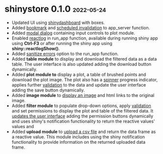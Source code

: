 # shinystore 0.1.0 <font size="4">2022-05-24</font>

-   Updated UI using [shinydashboard](https://rstudio.github.io/shinydashboard/index.html) with boxes.
-   Added [bookmark](https://shiny.rstudio.com/articles/bookmarking-state.html) and [scheduled invalidation](https://shiny.rstudio.com/reference/shiny/0.14/invalidateLater.html) to app_server function.
-   Added [modal dialog](http://shiny.rstudio-staging.com/articles/modal-dialogs.html) containing input controls to plot module.
-   Enabled [reactlog](https://rstudio.github.io/reactlog/) in run_app function, available during running shiny app using **Ctrl-F3** or after running the shiny app using **shiny::reactlogShow()**.
-   Added [sanitize errors](https://shiny.rstudio.com/articles/sanitize-errors.html) option to the run_app function.
-   Added **table module** to display and download the filtered data as a data table. The user interface is also updated adding the download button dynamically.
-   Added **plot module to** display a plot, a table of brushed points and download the plot image. The plot also has a [spinner](https://shiny.rstudio.com/articles/progress.html) progress indicator, applies further [validation](https://shiny.rstudio.com/reference/shiny/0.14/validate.html) to the data and update the user interface adding the save button dynamically.
-   Added **image module** to [display an image](https://shiny.rstudio.com/articles/images.html) and html links to the original image.
-   Added **filter module** to populate drop-down options, apply [validation](https://rstudio.github.io/shinyvalidate/) and set permissions to display the plot and table of the filtered data. It [updates the user interface](https://shiny.rstudio.com/reference/shiny/latest/renderUI.html) adding the permission buttons dynamically and uses shiny's notification functionality to return the reactive values' values and
-   Added **upload module** to [upload a csv file](https://shiny.rstudio.com/articles/upload.html) and return the data frame as a reactive value. This module includes using the shiny notification functionality to provide information on the returned uploaded data frame.
